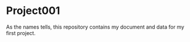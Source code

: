 # Project001
As the names tells, this repository contains my document and data for my first project.
